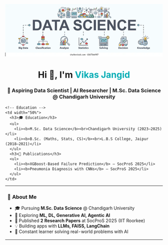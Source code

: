 <!-- Banner -->
<p align="center">
  <img src="https://github.com/vikasjangidmk/vikasjangidmk/blob/main/banner.png" alt="Vikas Jangid Banner"/>
</p>

<!-- Heading -->
<h1 align="center">Hi 👋, I'm <span style="color:#00ADB5;">Vikas Jangid</span></h1>
<h3 align="center">🚀 Aspiring Data Scientist | AI Researcher | M.Sc. Data Science @ Chandigarh University</h3>

<!-- Grid Layout Start -->
<table align="center">
  <tr>
    <!-- About Me -->
    <td width="50%">
      <h3>🔬 About Me</h3>
      <ul>
        <li>🎓 Pursuing <b>M.Sc. Data Science</b> @ Chandigarh University</li>
        <li>🤖 Exploring <b>ML, DL, Generative AI, Agentic AI</b></li>
        <li>📝 Published <b>2 Research Papers</b> at SocProS 2025 (IIT Roorkee)</li>
        <li>💡 Building apps with <b>LLMs, FAISS, LangChain</b></li>
        <li>🌱 Constant learner solving real-world problems with AI</li>
      </ul>
    </td>

    <!-- Education -->
    <td width="50%">
      <h3>🎓 Education</h3>
      <ul>
        <li><b>M.Sc. Data Science</b><br>Chandigarh University (2023–2025)</li>
        <li><b>B.Sc. (Maths, Stats, CS)</b><br>L.B.S College, Jaipur (2018–2021)</li>
      </ul>
      <h3>📄 Publications</h3>
      <ul>
        <li><b>XGBoost-Based Failure Prediction</b> – SocProS 2025</li>
        <li><b>Pneumonia Diagnosis with CNNs</b> – SocProS 2025</li>
      </ul>
    </td>
  </tr>

  <tr>
